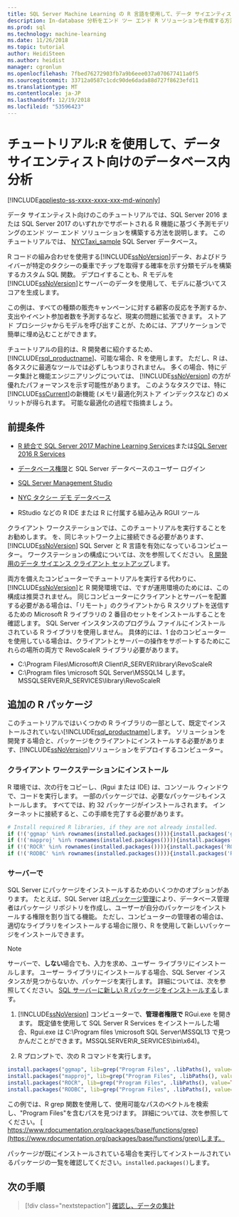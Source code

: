 ```yaml
---
title: SQL Server Machine Learning の R 言語を使用して、データ サイエンティスト向けのチュートリアル
description: In-database 分析をエンド ツー エンド R ソリューションを作成する方法を示すチュートリアルです。
ms.prod: sql
ms.technology: machine-learning
ms.date: 11/26/2018
ms.topic: tutorial
author: HeidiSteen
ms.author: heidist
manager: cgronlun
ms.openlocfilehash: 7fbed76272903fb7a9b6eee037a070677411a0f5
ms.sourcegitcommit: 33712a0587c1cdc90de6dada88d727f8623efd11
ms.translationtype: MT
ms.contentlocale: ja-JP
ms.lasthandoff: 12/19/2018
ms.locfileid: "53596423"
---
```

# <a name="tutorial-in-database-analytics-for-data-scientists-using-r"></a>チュートリアル:R を使用して、データ サイエンティスト向けのデータベース内分析
[!INCLUDE[appliesto-ss-xxxx-xxxx-xxx-md-winonly](../../includes/appliesto-ss-xxxx-xxxx-xxx-md-winonly.md)]

データ サイエンティスト向けのこのチュートリアルでは、SQL Server 2016 または SQL Server 2017 のいずれかでサポートされる R 機能に基づく予測モデリングのエンド ツー エンド ソリューションを構築する方法を説明します。 このチュートリアルでは、 [NYCTaxi_sample](demo-data-nyctaxi-in-sql.md) SQL Server データベース。 

R コードの組み合わせを使用する[!INCLUDE[ssNoVersion](../../includes/ssnoversion-md.md)]データ、およびドライバーが特定のタクシーの乗車でチップを取得する確率を示す分類モデルを構築するカスタム SQL 関数。 デプロイすることも、R モデルを[!INCLUDE[ssNoVersion](../../includes/ssnoversion-md.md)]とサーバーのデータを使用して、モデルに基づいてスコアを生成します。

この例は、すべての種類の販売キャンペーンに対する顧客の反応を予測するか、支出やイベント参加者数を予測するなど、現実の問題に拡張できます。 ストアド プロシージャからモデルを呼び出すことが、ためには、アプリケーションで簡単に埋め込むことができます。

チュートリアルの目的は、R 開発者に紹介するため、 [!INCLUDE[rsql_productname](../../includes/rsql-productname-md.md)]、可能な場合、R を使用します。 ただし、R は、各タスクに最適なツールでは必ずしもつまりされません。 多くの場合、特にデータ集計と機能エンジニアリングについては、 [!INCLUDE[ssNoVersion](../../includes/ssnoversion-md.md)] の方が優れたパフォーマンスを示す可能性があります。  このようなタスクでは、特に [!INCLUDE[ssCurrent](../../includes/sscurrent-md.md)]の新機能 (メモリ最適化列ストア インデックスなど) のメリットが得られます。 可能な最適化の過程で指摘ましょう。

## <a name="prerequisites"></a>前提条件

+ [R 統合で SQL Server 2017 Machine Learning Services](../install/sql-machine-learning-services-windows-install.md#verify-installation)または[SQL Server 2016 R Services](../install/sql-r-services-windows-install.md)

+ [データベース権限](../security/user-permission.md)と SQL Server データベースのユーザー ログイン

+ [SQL Server Management Studio](https://docs.microsoft.com/sql/ssms/download-sql-server-management-studio-ssms)

+ [NYC タクシー デモ データベース](demo-data-nyctaxi-in-sql.md)

+ RStudio などの R IDE または R に付属する組み込み RGUI ツール

クライアント ワークステーションでは、このチュートリアルを実行することをお勧めします。 を、同じネットワーク上に接続できる必要があります、 [!INCLUDE[ssNoVersion](../../includes/ssnoversion-md.md)] SQL Server と R 言語を有効になっているコンピューター。 ワークステーションの構成については、次を参照してください。 [R 開発用のデータ サイエンス クライアント セットアップ](../r/set-up-a-data-science-client.md)します。

両方を備えたコンピューターでチュートリアルを実行する代わりに、[!INCLUDE[ssNoVersion](../../includes/ssnoversion-md.md)]と R 開発環境では、ですが運用環境のためには、この構成は推奨されません。 同じコンピューターにクライアントとサーバーを配置する必要がある場合は、「リモート」のクライアントから R スクリプトを送信するための Microsoft R ライブラリの 2 番目のセットをインストールすることを確認します。 SQL Server インスタンスのプログラム ファイルにインストールされている R ライブラリを使用しません。 具体的には、1 台のコンピューターを使用している場合は、クライアントとサーバーの操作をサポートするためにこれらの場所の両方で RevoScaleR ライブラリ必要があります。

+ C:\Program Files\Microsoft\R Client\R_SERVER\library\RevoScaleR 
+ C:\Program files \microsoft SQL Server\MSSQL14 します。MSSQLSERVER\R_SERVICES\library\RevoScaleR

<a name="add-packages"></a>

## <a name="additional-r-packages"></a>追加の R パッケージ

このチュートリアルではいくつかの R ライブラリの一部として、既定でインストールされていない[!INCLUDE[rsql_productname](../../includes/rsql-productname-md.md)]します。 ソリューションを開発する場合と、パッケージをクライアントにインストールする必要があります、[!INCLUDE[ssNoVersion](../../includes/ssnoversion-md.md)]ソリューションをデプロイするコンピューター。

### <a name="on-a-client-workstation"></a>クライアント ワークステーションにインストール

R 環境では、次の行をコピーし、(Rgui または IDE) は、コンソール ウィンドウで、コードを実行します。 一部のパッケージでは、必要なパッケージもインストールします。 すべてでは、約 32 パッケージがインストールされます。 インターネットに接続すると、この手順を完了する必要があります。
    
  ```R
  # Install required R libraries, if they are not already installed.
  if (!('ggmap' %in% rownames(installed.packages()))){install.packages('ggmap')}
  if (!('mapproj' %in% rownames(installed.packages()))){install.packages('mapproj')}
  if (!('ROCR' %in% rownames(installed.packages()))){install.packages('ROCR')}
  if (!('RODBC' %in% rownames(installed.packages()))){install.packages('RODBC')}
  ```

### <a name="on-the-server"></a>サーバーで

SQL Server にパッケージをインストールするためのいくつかのオプションがあります。 たとえば、SQL Server は[R パッケージ管理](../r/install-additional-r-packages-on-sql-server.md)により、データベース管理者はパッケージ リポジトリを作成し、ユーザーが自分のパッケージをインストールする権限を割り当てる機能。 ただし、コンピューターの管理者の場合は、適切なライブラリをインストールする場合に限り、R を使用して新しいパッケージをインストールできます。

> [!NOTE]
> サーバーで、**しない**場合でも、入力を求め、ユーザー ライブラリにインストールします。 ユーザー ライブラリにインストールする場合、SQL Server インスタンスが見つからないか、パッケージを実行します。 詳細については、次を参照してください。 [SQL サーバーに新しい R パッケージをインストールする](../r/install-additional-r-packages-on-sql-server.md)します。

1. [!INCLUDE[ssNoVersion](../../includes/ssnoversion-md.md)] コンピューターで、**管理者権限で** RGui.exe を開きます。  既定値を使用して SQL Server R Services をインストールした場合、Rgui.exe は C:\Program files \microsoft SQL Server\MSSQL13 で見つかんだことができます。MSSQLSERVER\R_SERVICES\bin\x64)。

2. R プロンプトで、次の R コマンドを実行します。
  
  ```R
  install.packages("ggmap", lib=grep("Program Files", .libPaths(), value=TRUE)[1])
  install.packages("mapproj", lib=grep("Program Files", .libPaths(), value=TRUE)[1])
  install.packages("ROCR", lib=grep("Program Files", .libPaths(), value=TRUE)[1])
  install.packages("RODBC", lib=grep("Program Files", .libPaths(), value=TRUE)[1])
  ```
  この例では、R grep 関数を使用して、使用可能なパスのベクトルを検索し、"Program Files"を含むパスを見つけます。 詳細については、次を参照してください。 [ https://www.rdocumentation.org/packages/base/functions/grep](https://www.rdocumentation.org/packages/base/functions/grep)します。

  パッケージが既にインストールされている場合を実行してインストールされているパッケージの一覧を確認してください。`installed.packages()`します。

## <a name="next-steps"></a>次の手順

> [!div class="nextstepaction"]
> [確認し、データの集計](walkthrough-view-and-summarize-data-using-r.md)